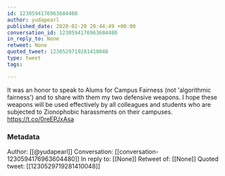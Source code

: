 ```yaml
---
id: 1230594176963604480
author: yudapearl
published_date: 2020-02-20 20:44:49 +00:00
conversation_id: 1230594176963604480
in_reply_to: None
retweet: None
quoted_tweet: 1230529719281410048
type: tweet
tags:

---
```


It was an honor to speak to Alums for Campus Fairness (not 'algorithmic fairness') and to share with them my two defensive weapons. I hope these weapons will be used effectively by all colleagues and students who are subjected to Zionophobic harassments on their campuses. https://t.co/0reEPJxAsa

### Metadata

Author: [[@yudapearl]]
Conversation: [[conversation-1230594176963604480]]
In reply to: [[None]]
Retweet of: [[None]]
Quoted tweet: [[1230529719281410048]]
